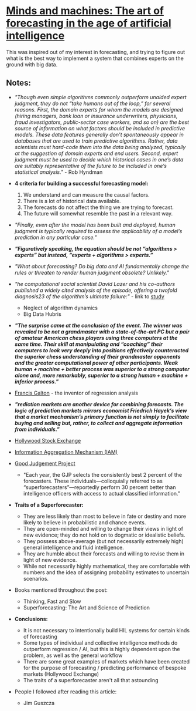 # [Minds and machines: The art of forecasting in the age of artificial intelligence](https://www2.deloitte.com/us/en/insights/deloitte-review/issue-19/art-of-forecasting-human-in-the-loop-machine-learning.html)

This was inspired out of my interest in forecasting, and trying to figure out what is the best way to implement a system that combines experts on the ground with big data.

## Notes:
 - _"Though even simple algorithms commonly outperform unaided expert judgment, they do not “take humans out of the loop,” for several reasons. First, the domain experts for whom the models are designed (hiring managers, bank loan or insurance underwriters, physicians, fraud investigators, public-sector case workers, and so on) are the best source of information on what factors should be included in predictive models. These data features generally don’t spontaneously appear in databases that are used to train predictive algorithms. Rather, data scientists must hard-code them into the data being analyzed, typically at the suggestion of domain experts and end users. Second, expert judgment must be used to decide which historical cases in one’s data are suitably representative of the future to be included in one’s statistical analysis."_ - Rob Hyndman
 
 - **4 criteria for building a successful forecasting model:**
    1. We understand and can measure the causal factors.
    2. There is a lot of historical data available.
    3. The forecasts do not affect the thing we are trying to forecast.
    4. The future will somewhat resemble the past in a relevant way.
    
 - _"Finally, even after the model has been built and deployed, human judgment is typically required to assess the applicability of a model’s prediction in any particular case."_
 - **_"Figuratively speaking, the equation should be not “algorithms > experts” but instead, “experts + algorithms > experts.”_**
 - _"What about forecasting? Do big data and AI fundamentally change the rules or threaten to render human judgment obsolete? Unlikely."_
 - _"he computational social scientist David Lazer and his co-authors published a widely cited analysis of the episode, offering a twofold diagnosis23 of the algorithm’s ultimate failure:"_ - link to [study](https://gking.harvard.edu/files/gking/files/0314policyforumff.pdf)
    - Neglect of algorithm dynamics
    - Big Data Hubris
    
 - **_"The surprise came at the conclusion of the event. The winner was revealed to be not a grandmaster with a state-of-the-art PC but a pair of amateur American chess players using three computers at the same time. Their skill at manipulating and “coaching” their computers to look very deeply into positions effectively counteracted the superior chess understanding of their grandmaster opponents and the greater computational power of other participants. Weak human + machine + better process was superior to a strong computer alone and, more remarkably, superior to a strong human + machine + inferior process."_**
 - [Francis Galton](https://en.wikipedia.org/wiki/Francis_Galton) - the inventor of regression analysis
 - **_"rediction markets are another device for combining forecasts. The logic of prediction markets mirrors economist Friedrich Hayek’s view that a market mechanism’s primary function is not simply to facilitate buying and selling but, rather, to collect and aggregate information from individuals."_**
 - [Hollywood Stock Exchange](https://www.hsx.com/)
 - [Information Aggregation Mechanism (IAM)](http://www.its.caltech.edu/~mshum/papers/IAMField.pdf)
 - [Good Judgement Project](https://goodjudgment.com/)
    - "Each year, the GJP selects the consistently best 2 percent of the forecasters. These individuals—colloquially referred to as “superforecasters”—reportedly perform 30 percent better than intelligence officers with access to actual classified information."
 - **Traits of a Superforecaster:**
    - They are less likely than most to believe in fate or destiny and more likely to believe in probabilistic and chance events.
    - They are open-minded and willing to change their views in light of new evidence; they do not hold on to dogmatic or idealistic beliefs.
    - They possess above-average (but not necessarily extremely high) general intelligence and fluid intelligence.
    - They are humble about their forecasts and willing to revise them in light of new evidence.
    - While not necessarily highly mathematical, they are comfortable with numbers and the idea of assigning probability estimates to uncertain scenarios.
    
 - Books mentioned throughout the post:
    - Thinking, Fast and Slow
    - Superforecasting: The Art and Science of Prediction

 - **Conclusions:**
    - It is not necessary to intentionally build HIL systems for certain kinds of forecasting
    - Some types of individual and collective intelligence methods do outperform regression / AI, but this is highly dependent upon the problem, as well as the general workflow
    - There are some great examples of markets which have been created for the purpose of forecasting / predicting performance of bespoke markets (Hollywood Exchange)
    - The traits of a superforecaster aren't all that astounding
    
 - People I followed after reading this article:
    - Jim Guszcza
